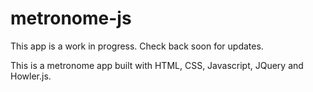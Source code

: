 # metronome-js

This app is a work in progress. Check back soon for updates.

This is a metronome app built with HTML, CSS, Javascript, JQuery and Howler.js.
